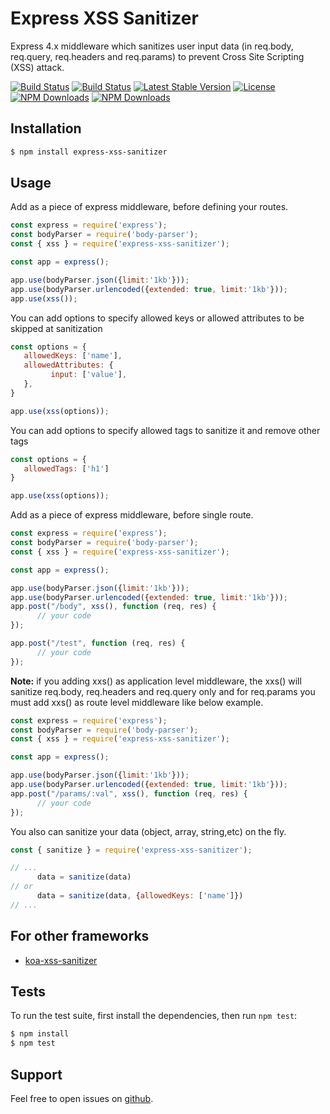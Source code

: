 # Express XSS Sanitizer
Express 4.x middleware which sanitizes user input data (in req.body, req.query, req.headers and req.params) to prevent Cross Site Scripting (XSS) attack.

[![Build Status](https://img.shields.io/github/forks/AhmedAdelFahim/express-xss-sanitizer.svg?style=for-the-badge)](https://github.com/AhmedAdelFahim/express-xss-sanitizer)
[![Build Status](https://img.shields.io/github/stars/AhmedAdelFahim/express-xss-sanitizer.svg?style=for-the-badge)](https://github.com/AhmedAdelFahim/express-xss-sanitizer)
[![Latest Stable Version](https://img.shields.io/npm/v/express-xss-sanitizer.svg?style=for-the-badge)](https://www.npmjs.com/package/express-xss-sanitizer)
[![License](https://img.shields.io/npm/l/express-xss-sanitizer.svg?style=for-the-badge)](https://www.npmjs.com/package/express-xss-sanitizer)
[![NPM Downloads](https://img.shields.io/npm/dt/express-xss-sanitizer.svg?style=for-the-badge)](https://www.npmjs.com/package/express-xss-sanitizer)
[![NPM Downloads](https://img.shields.io/npm/dm/express-xss-sanitizer.svg?style=for-the-badge)](https://www.npmjs.com/package/express-xss-sanitizer)
## Installation
```bash
$ npm install express-xss-sanitizer
```
## Usage
Add as a piece of express middleware, before defining your routes.
```javascript
const express = require('express');
const bodyParser = require('body-parser');
const { xss } = require('express-xss-sanitizer');

const app = express();

app.use(bodyParser.json({limit:'1kb'}));
app.use(bodyParser.urlencoded({extended: true, limit:'1kb'}));
app.use(xss());
```
You can add options to specify allowed keys or allowed attributes to be skipped at sanitization
```javascript
const options = {
   allowedKeys: ['name'],
   allowedAttributes: {
         input: ['value'],
   },
}

app.use(xss(options));
```
You can add options to specify allowed tags to sanitize it and remove other tags
```javascript
const options = {
   allowedTags: ['h1']
}

app.use(xss(options));
```
Add as a piece of express middleware, before single route.
```javascript
const express = require('express');
const bodyParser = require('body-parser');
const { xss } = require('express-xss-sanitizer');

const app = express();

app.use(bodyParser.json({limit:'1kb'}));
app.use(bodyParser.urlencoded({extended: true, limit:'1kb'}));
app.post("/body", xss(), function (req, res) {
      // your code
});

app.post("/test", function (req, res) {
      // your code
});
```
__Note:__ if you adding xxs() as application level middleware, the xxs() will sanitize req.body, req.headers and req.query only and for req.params you must add xxs() as route level middleware like below example.

```javascript
const express = require('express');
const bodyParser = require('body-parser');
const { xss } = require('express-xss-sanitizer');

const app = express();

app.use(bodyParser.json({limit:'1kb'}));
app.use(bodyParser.urlencoded({extended: true, limit:'1kb'}));
app.post("/params/:val", xss(), function (req, res) {
      // your code
});

```
You also can sanitize your data (object, array, string,etc) on the fly.
```javascript
const { sanitize } = require('express-xss-sanitizer');

// ...
      data = sanitize(data)
// or
      data = sanitize(data, {allowedKeys: ['name']})
// ...
```
## For other frameworks
 * [koa-xss-sanitizer](https://www.npmjs.com/package/koa-xss-sanitizer)

## Tests
To run the test suite, first install the dependencies, then run `npm test`:
```bash
$ npm install
$ npm test
```
## Support
Feel free to open issues on [github](https://github.com/AhmedAdelFahim/express-xss-sanitizer.git).
